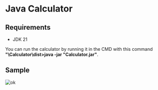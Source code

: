 # Java Calculator

## Requirements
- JDK 21

You can run the calculator by running it in the CMD with this command **"\Calculator\dist>java -jar "Calculator.jar"**.

## Sample
![ok](https://github.com/DanTech2002/Java_Calculator/assets/119865852/ef86347f-1617-4b6b-9faf-f6b4478cbb6b)
